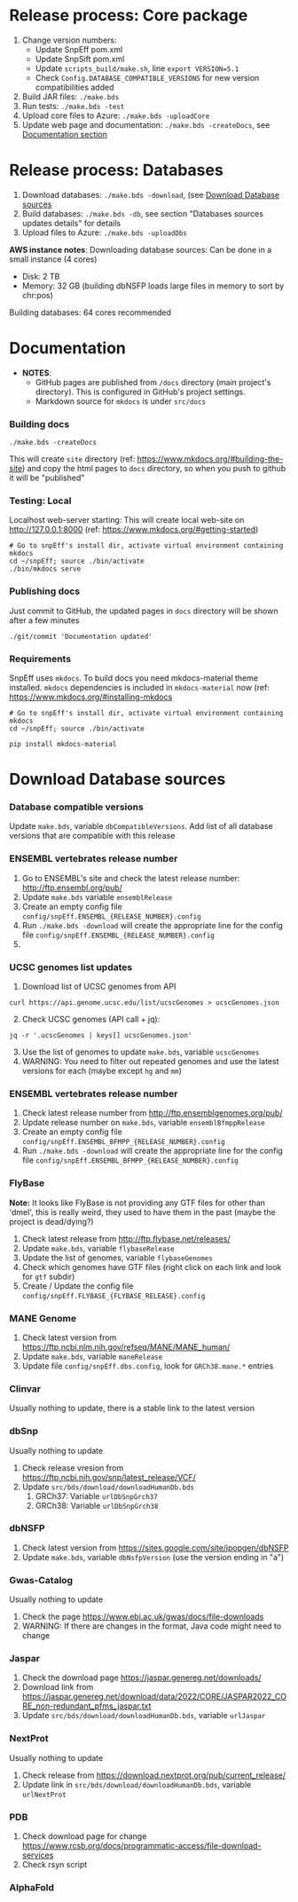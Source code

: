 # Release process: Core package

1) Change version numbers:
   - Update SnpEff pom.xml
   - Update SnpSift pom.xml
   - Update `scripts_build/make.sh`, line `export VERSION=5.1`
   - Check `Config.DATABASE_COMPATIBLE_VERSIONS` for new version compatibilities added
2) Build JAR files: `./make.bds`
3) Run tests: `./make.bds -test`
4) Upload core files to Azure: `./make.bds -uploadCore`
5) Update web page and documentation: `./make.bds -createDocs`, see [Documentation section](#documentation)

# Release process: Databases

1) Download databases: `./make.bds -download`, (see [Download Database sources](#download_database_sources)
2) Build databases: `./make.bds -db`, see section "Databases sources updates details" for details
3) Upload files to Azure: `./make.bds -uploadDbs`

**AWS instance notes**:
Downloading database sources: Can be done in a small instance (4 cores)
- Disk: 2 TB
- Memory: 32 GB (building dbNSFP loads large files in memory to sort by chr:pos)

Building databases: 64 cores recommended

# Documentation

- **NOTES**:
	- GitHub pages are published from `/docs` directory (main project's directory). This is configured in GitHub's project settings.
	- Markdown source for `mkdocs` is under `src/docs`

### Building docs

```
./make.bds -createDocs
```

This will create `site` directory (ref: <https://www.mkdocs.org/#building-the-site>) and copy the html pages to `docs` directory, so when you push to github it will be "published"

### Testing: Local

Localhost web-server starting: This will create local web-site on <http://127.0.0.1:8000> (ref: <https://www.mkdocs.org/#getting-started>)
```
# Go to snpEff's install dir, activate virtual environment containing mkdocs
cd ~/snpEff; source ./bin/activate
./bin/mkdocs serve
```

### Publishing docs

Just commit to GitHub, the updated pages in `docs` directory will be shown after a few minutes

```
./git/commit 'Documentation updated'
```

### Requirements

SnpEff uses `mkdocs`.
To build docs you need mkdocs-material theme installed.
`mkdocs` dependencies is included in `mkdocs-material` now (ref: <https://www.mkdocs.org/#installing-mkdocs>

```
# Go to snpEff's install dir, activate virtual environment containing mkdocs
cd ~/snpEff; source ./bin/activate

pip install mkdocs-material
```

# Download Database sources

### Database compatible versions

Update `make.bds`, variable `dbCompatibleVersions`. 
Add list of all database versions that are compatible with this release

### ENSEMBL vertebrates release number

1) Go to ENSEMBL's site and check the latest release number: http://ftp.ensembl.org/pub/
2) Update `make.bds` variable `ensemblRelease`
3) Create an empty config file `config/snpEff.ENSEMBL_{RELEASE_NUMBER}.config`
4) Run `./make.bds -download` will create the appropriate line for the config file `config/snpEff.ENSEMBL_{RELEASE_NUMBER}.config`
5) 

### UCSC genomes list updates

1) Download list of UCSC genomes from API
```
curl https://api.genome.ucsc.edu/list/ucscGenomes > ucscGenomes.json
```
2) Check UCSC genomes (API call + jq):
``` 
jq -r '.ucscGenomes | keys[] ucscGenomes.json'
```
3) Use the list of genomes to update `make.bds`, variable `ucscGenomes`
4) WARNING: You need to filter out repeated genomes and use the latest versions for each (maybe except `hg` and `mm`)

### ENSEMBL vertebrates release number

1) Check latest release number from http://ftp.ensemblgenomes.org/pub/ 
2) Update release number on `make.bds`, variable `ensemblBfmppRelease`
3) Create an empty config file `config/snpEff.ENSEMBL_BFMPP_{RELEASE_NUMBER}.config`
4) Run `./make.bds -download` will create the appropriate line for the config file `config/snpEff.ENSEMBL_BFMPP_{RELEASE_NUMBER}.config`

### FlyBase

**Note:** It looks like FlyBase is not providing any GTF files for other than 'dmel', this is really weird, they used to have them in the past (maybe the project is dead/dying?)

1) Check latest release from http://ftp.flybase.net/releases/
2) Update `make.bds`, variable `flybaseRelease`
3) Update the list of genomes, variable `flybaseGenomes`
4) Check which genomes have GTF files (right click on each link and look for `gtf` subdir)
5) Create / Update the config file `config/snpEff.FLYBASE_{FLYBASE_RELEASE}.config`

### MANE Genome

1) Check latest version from https://ftp.ncbi.nlm.nih.gov/refseq/MANE/MANE_human/
2) Update `make.bds`, variable `maneRelease`
3) Update file `config/snpEff.dbs.config`, look for `GRCh38.mane.*` entries

### Clinvar

Usually nothing to update, there is a stable link to the latest version

### dbSnp

Usually nothing to update

1) Check release vresion from https://ftp.ncbi.nih.gov/snp/latest_release/VCF/
2) Update `src/bds/download/downloadHumanDb.bds`
    1) GRCh37: Variable `urlDbSnpGrch37`
    2) GRCh38: Variable `urlDbSnpGrch38`

### dbNSFP

1) Check latest version from https://sites.google.com/site/jpopgen/dbNSFP
2) Update `make.bds`, variable `dbNsfpVersion` (use the version ending in "a")

### Gwas-Catalog

Usually nothing to update

1) Check the page https://www.ebi.ac.uk/gwas/docs/file-downloads
2) WARNING: If there are changes in the format, Java code might need to change

### Jaspar

1) Check the download page https://jaspar.genereg.net/downloads/
2) Download link from https://jaspar.genereg.net/download/data/2022/CORE/JASPAR2022_CORE_non-redundant_pfms_jaspar.txt 
3) Update `src/bds/download/downloadHumanDb.bds`, variable `urlJaspar` 
 
### NextProt

Usually nothing to update

1) Check release from https://download.nextprot.org/pub/current_release/
2) Update link in `src/bds/download/downloadHumanDb.bds`, variable `urlNextProt`

### PDB

1) Check download page for change https://www.rcsb.org/docs/programmatic-access/file-download-services
2) Check rsyn script

### AlphaFold



